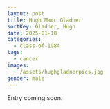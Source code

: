 ```yaml
---
layout: post
title: Hugh Marc Gladner
sortKey: Gladner, Hugh
date: 2025-01-18
categories:
  - class-of-1984
tags:
  - cancer
images:
  - /assets/hughgladnerpics.jpg
gender: male
---
```

E﻿ntry coming soon.
